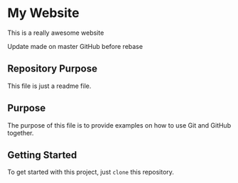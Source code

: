 # My Website

This is a really awesome website

Update made on master GitHub before rebase

## Repository Purpose

This file is just a readme file.

## Purpose

The purpose of this file is to provide examples
on how to use Git and GitHub together.

## Getting Started

To get started with this project, just `clone` this repository.
